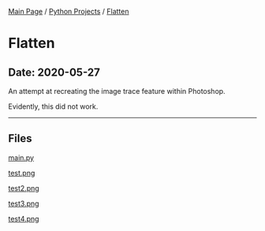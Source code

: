 [Main Page](/) / [Python Projects](/python) / [Flatten](/python/2020-05-27_Flatten)

# Flatten

## Date: 2020-05-27

An attempt at recreating the image trace feature within Photoshop.

Evidently, this did not work.

-----

## Files

[main.py](main.py)

[test.png](test.png)

[test2.png](test2.png)

[test3.png](test3.png)

[test4.png](test4.png)